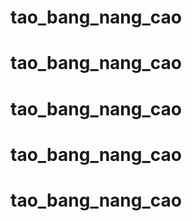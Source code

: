 # tao_bang_nang_cao
# tao_bang_nang_cao
# tao_bang_nang_cao
# tao_bang_nang_cao
# tao_bang_nang_cao
